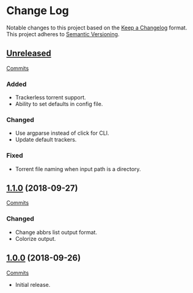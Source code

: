 # Change Log

Notable changes to this project based on the [Keep a Changelog](https://keepachangelog.com) format.
This project adheres to [Semantic Versioning](https://semver.org).


## [Unreleased](https://github.com/thebigmunch/thorod/tree/master)

[Commits](https://github.com/thebigmunch/thorod/compare/1.1.0...master)

### Added

* Trackerless torrent support.
* Ability to set defaults in config file.

### Changed

* Use argparse instead of click for CLI.
* Update default trackers.

### Fixed

* Torrent file naming when input path is a directory.


## [1.1.0](https://github.com/thebigmunch/thorod/releases/tag/1.1.0) (2018-09-27)

[Commits](https://github.com/thebigmunch/thorod/compare/1.0.0...1.1.0)

### Changed

* Change abbrs list output format.
* Colorize output.


## [1.0.0](https://github.com/thebigmunch/thorod/releases/tag/1.0.0) (2018-09-26)

[Commits](https://github.com/thebigmunch/thorod/commit/5707eb6abccba83552c544c427e403b03c603514)

* Initial release.
